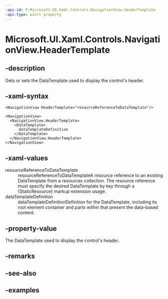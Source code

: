 ```yaml
---
-api-id: P:Microsoft.UI.Xaml.Controls.NavigationView.HeaderTemplate
-api-type: winrt property
---
```


<!-- Property syntax.
public DataTemplate HeaderTemplate { get;  set; }
-->

# Microsoft.UI.Xaml.Controls.NavigationView.HeaderTemplate

## -description

Gets or sets the DataTemplate used to display the control's header.

## -xaml-syntax

```xaml
<NavigationView HeaderTemplate="resourceReferenceToDataTemplate"/>
```

```xaml
<NavigationView>
  <NavigationView.HeaderTemplate>
    <DataTemplate>
      dataTemplateDefinition
    </DataTemplate>
  </NavigationView.HeaderTemplate>
</NavigationView>
```

## -xaml-values

<dl><dt>resourceReferenceToDataTemplate</dt><dd>resourceReferenceToDataTemplateA resource reference to an existing DataTemplate from a resources collection. The resource reference must specify the desired DataTemplate by key through a {StaticResource} markup extension usage.</dd>
<dt>dataTemplateDefinition</dt><dd>dataTemplateDefinitionDefinition for the DataTemplate, including its root element container and parts within that present the data-based content.</dd>
</dl>

## -property-value

The DataTemplate used to display the control's header.

## -remarks

## -see-also

## -examples

